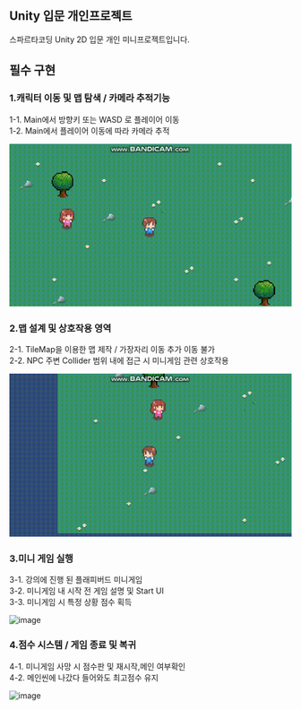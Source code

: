 ## Unity 입문 개인프로젝트

스파르타코딩 Unity 2D 입문 개인 미니프로젝트입니다.  

## 필수 구현

### 1.캐릭터 이동 및 맵 탐색  / 카메라 추적기능  

1-1. Main에서  방향키 또는 WASD 로 플레이어 이동  
1-2. Main에서 플레이어 이동에 따라 카메라 추적  

![image](/README/move.gif)  

### 2.맵 설계 및 상호작용 영역  

2-1. TileMap을 이용한 맵 제작 / 가장자리 이동 추가 이동 불가  
2-2. NPC 주변 Collider 범위 내에 접근 시 미니게임 관련 상호작용  

![image](/README/npc.gif)  

### 3.미니 게임 실행  

3-1. 강의에 진행 된 플래피버드 미니게임  
3-2. 미니게임 내 시작 전 게임 설명 및 Start UI  
3-3. 미니게임 시 특정 상황 점수 획득  

![image](/README/minigame.gif)

### 4.점수 시스템 / 게임 종료 및 복귀  

4-1. 미니게임 사망 시 점수판 및 재시작,메인 여부확인  
4-2. 메인씬에 나갔다 들어와도 최고점수 유지

![image](/README/score.gif)
